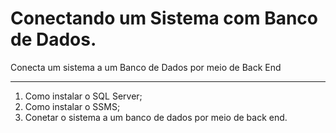 # Conectando  um Sistema com Banco de Dados.
 Conecta um sistema a um Banco de Dados por meio de Back End
***
1. Como instalar o SQL  Server;<br>
2. Como instalar o SSMS;<br>  
3. Conetar  o sistema a um banco de dados por meio de back end.
